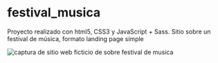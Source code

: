 # festival_musica
Proyecto realizado con html5, CSS3 y JavaScript + Sass. Sitio sobre un festival de música, formato landing page simple

![captura de sitio web ficticio de sobre festival de musica](https://repository-images.githubusercontent.com/428829909/7b91f2c5-ada7-49a8-a79d-4890b19eea67)
